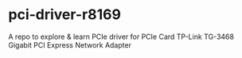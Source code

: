 # pci-driver-r8169
A repo to explore &amp; learn PCIe driver for PCIe Card TP-Link TG-3468 Gigabit PCI Express Network Adapter
